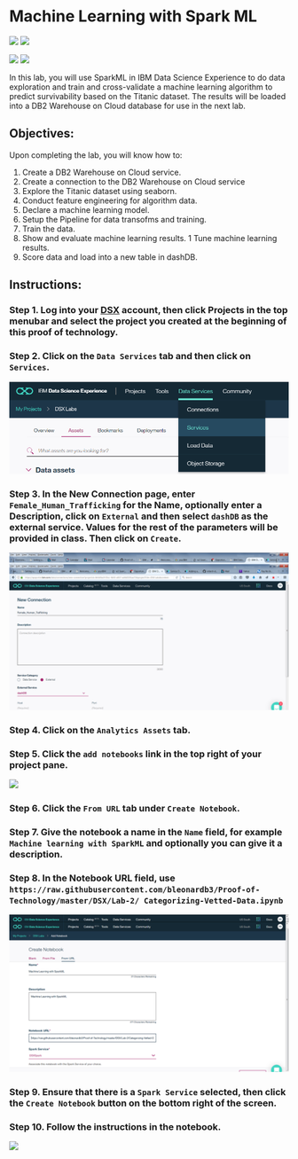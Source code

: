 # Machine Learning with Spark ML

[<img src="https://raw.githubusercontent.com/bleonardb3/Proof-of-Technology/master/DSX/images/DSX.png" height="150"/>](http://datascience.ibm.com/) [<img src="https://raw.githubusercontent.com/bleonardb3/Proof-of-Technology/master/DSX/images/dashdb-logo.png" height="150"/>](https://www.ibm.com/analytics/us/en/technology/cloud-data-services/dashdb/)

[<img src="https://raw.githubusercontent.com/bleonardb3/Proof-of-Technology/master/DSX/images/jupyter.png" height="150"/>](http://jupyter.org/index.html) [<img src="https://raw.githubusercontent.com/bleonardb3/Proof-of-Technology/master/DSX/images/spark.png" height="150"/>](http://spark.apache.org/)

In this lab, you will use SparkML in IBM Data Science Experience to do data exploration and train and cross-validate a machine learning algorithm to predict survivability based on the Titanic dataset. The results will be loaded into a DB2 Warehouse on Cloud database for use in the next lab.  

## Objectives:
Upon completing the lab, you will know how to:


1. Create a DB2 Warehouse on Cloud service.
1. Create a connection to the DB2 Warehouse on Cloud service
1. Explore the Titanic dataset using seaborn.
1. Conduct feature engineering for algorithm data.
1. Declare a machine learning model.
1. Setup the Pipeline for data transofms and training.
1. Train the data.
1. Show and evaluate machine learning results.
1  Tune machine learning results.
1. Score data and load  into a new table in dashDB.

## Instructions:

### Step 1.  Log into your [DSX](http://datascience.ibm.com/) account, then click Projects in the top menubar and select the project you created at the beginning of this proof of technology.

### Step 2. Click on the `Data Services` tab and then click on `Services`. 
<img src="https://raw.githubusercontent.com/bleonardb3/Proof-of-Technology/master/DSX/Lab-2/Images/Data Services.png"/>

### Step 3. In the New Connection page, enter `Female_Human_Trafficking` for the Name, optionally enter a Description, click on `External` and then select `dashDB` as the external service. Values for the rest of the parameters will be provided in class. Then click on `Create`. 
<img src="https://raw.githubusercontent.com/bleonardb3/Proof-of-Technology/master/DSX/Lab-2/Images/Create New Connection.png"/>

### Step 4. Click on the `Analytics Assets` tab.

### Step 5.  Click the `add notebooks` link in the top right of your project pane.
<img src="https://raw.githubusercontent.com/bleonardb3/Proof-of-Technology/master/DSX/images/lab2-addnotebook.png" height="150"/>

### Step 6.  Click the `From URL` tab under `Create Notebook`.

### Step 7.  Give the notebook a name in the `Name` field, for example `Machine learning with SparkML` and optionally you can give it a description.

### Step 8.  In the Notebook URL field, use `https://raw.githubusercontent.com/bleonardb3/Proof-of-Technology/master/DSX/Lab-2/ Categorizing-Vetted-Data.ipynb`

<img src="https://raw.githubusercontent.com/bleonardb3/Proof-of-Technology/master/DSX/images/lab2-git.png"/>

### Step 9.  Ensure that there is a `Spark Service` selected, then click the `Create Notebook` button on the bottom right of the screen.

### Step 10.  Follow the instructions in the notebook.

<img src="https://raw.githubusercontent.com/bleonardb3/Proof-of-Technology/master/DSX/images/lab2-notebook.png"/>
